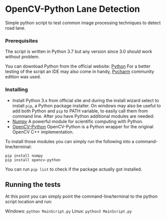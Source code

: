 # OpenCV-Python Lane Detection

Simple python script to test common image processing techniques to detect road lane.

### Prerequisites

The script is written in Python 3.7 but any version since 3.0 should work without problem.

You can download Python from the official website: [Python](https://www.python.org)
For a better testing of the script an IDE may also come in handy, [Pycharm](https://www.jetbrains.com/pycharm) community edition was used. 

### Installing

* Install Python 3.x from official site and during the install wizard select to install ```pip```, a Python package installer.
On windows may also be useful to add both Python and ```pip``` to PATH variable, to easily call them from command line.
After you have Python additional modules are needed:
* [Numpy](http://www.numpy.org/) A powerful module for scientific computing with Python.
* [OpenCV-Python](https://docs.opencv.org/3.0-beta/doc/py_tutorials/py_setup/py_intro/py_intro.html#intro) OpenCV-Python is a Python wrapper for the original OpenCV C++ implementation.

To install those modules you can simply run the following into a command-line/terminal:
```
pip install numpy
pip install opencv-python
```
You can run ```pip list``` to check if the package actually got installed.

## Running the tests

At this point you can simply point the command-line/terminal to the python script location and run:

Windows: ```python MainScript.py```
Linux: ```python3 MainScript.py```
